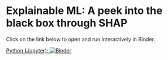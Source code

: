 # Explainable ML: A peek into the black box through SHAP


Click on the link below to open and run interactively in Binder.

[Python (Jupyter): ![Binder](https://mybinder.org/badge_logo.svg)](https://mybinder.org/v2/gh/jtsw1990/shap_article/HEAD)

